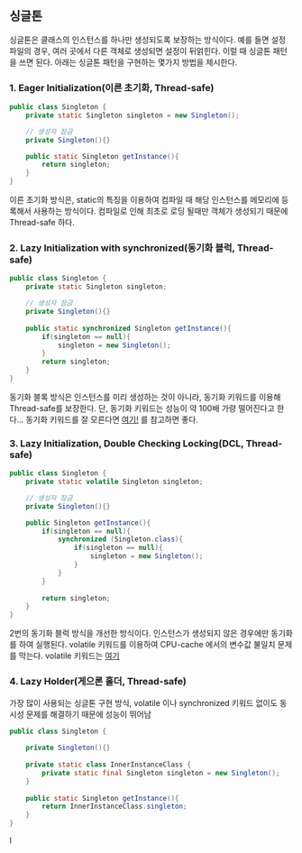 ## 싱글톤
싱글톤은 클래스의 인스턴스를 하나만 생성되도록 보장하는 방식이다. 예를 들면 설정 파일의 경우, 여러 곳에서 다른 객체로 생성되면 설정이 뒤얽힌다. 이럴 때 싱글톤 패턴을 쓰면 된다. 아래는 싱글톤 패턴을 구현하는 몇가지 방법을 제시한다.

### 1. Eager Initialization(이른 초기화, Thread-safe)
```java
public class Singleton {
    private static Singleton singleton = new Singleton();

    // 생성자 잠금
    private Singleton(){}

    public static Singleton getInstance(){
        return singleton;
    }
}
```
이른 초기화 방식은, static의 특징을 이용하여 컴파일 때 해당 인스턴스를 메모리에 등록해서 사용하는 방식이다. 컴파일로 인해 최초로 로딩 될때만 객체가 생성되기 때문에 Thread-safe 하다.  

### 2. Lazy Initialization with synchronized(동기화 블럭, Thread-safe)
```java
public class Singleton {
    private static Singleton singleton;

    // 생성자 잠금
    private Singleton(){}
    
    public static synchronized Singleton getInstance(){
        if(singleton == null){
            singleton = new Singleton();
        }
        return singleton;
    }
}
```
동기화 블록 방식은 인스턴스를 미리 생성하는 것이 아니라, 동기화 키워드를 이용해 Thread-safe를 보장한다. 단, 동기화 키워드는 성능이 약 100배 가량 떨어진다고 한다... 동기화 키워드를 잘 모른다면 
[여기!](https://tourspace.tistory.com/54) 를 참고하면 좋다.

### 3. Lazy Initialization, Double Checking Locking(DCL, Thread-safe)
```java
public class Singleton {
    private static volatile Singleton singleton;

    // 생성자 잠금
    private Singleton(){}

    public Singleton getInstance(){
        if(singleton == null){
            synchronized (Singleton.class){
                if(singleton == null){
                    singleton = new Singleton();
                }
            }
        }
        
        return singleton;
    }
}
```
2번의 동기화 블럭 방식을 개선한 방식이다. 인스턴스가 생성되지 않은 경우에만 동기화를 하여 실행된다. volatile 키워드를 이용하여 CPU-cache 에서의 변수값 불일치 문제를 막는다. volatile 키워드는 
[여기](https://nesoy.github.io/articles/2018-06/Java-volatile)

### 4. Lazy Holder(게으론 홀더, Thread-safe)
가장 많이 사용되는 싱글톤 구현 방식, volatile 이나 synchronized 키워드 없이도 동시성 문제를 해결하기 때문에 성능이 뛰어남
```java
public class Singleton {
    
    private Singleton(){}
    
    private static class InnerInstanceClass {
        private static final Singleton singleton = new Singleton();
    }
    
    public static Singleton getInstance(){
        return InnerInstanceClass.singleton;
    }
}
```
I
